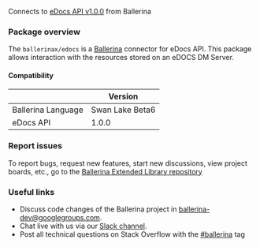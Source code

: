 Connects to [eDocs API v1.0.0](https://www.opentext.com/products-and-solutions/industries/legal/legal-content-management-edocs) from Ballerina

### Package overview
The `ballerinax/edocs` is a [Ballerina](https://ballerina.io/) connector for eDocs API.
This package allows interaction with the resources stored on an eDOCS DM Server.

#### Compatibility
|                           | Version             |
|---------------------------|---------------------|
| Ballerina Language        | Swan Lake Beta6     |
| eDocs API                 | 1.0.0               |

### Report issues
To report bugs, request new features, start new discussions, view project boards, etc., go to the [Ballerina Extended Library repository](https://github.com/ballerina-platform/ballerina-extended-library)

### Useful links
- Discuss code changes of the Ballerina project in [ballerina-dev@googlegroups.com](mailto:ballerina-dev@googlegroups.com).
- Chat live with us via our [Slack channel](https://ballerina.io/community/slack/).
- Post all technical questions on Stack Overflow with the [#ballerina](https://stackoverflow.com/questions/tagged/ballerina) tag
